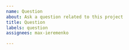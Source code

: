 ```yaml
---
name: Question
about: Ask a question related to this project
title: Question
labels: question
assignees: max-ieremenko

---
```



